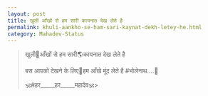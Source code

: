 ```yaml
---
layout: post
title: खुली आँखों से हम सारी कायनात देख लेते है
permalink: khuli-aankho-se-ham-sari-kaynat-dekh-letey-he.html
category: Mahadev-Status
---
```

> खुली👀आँखों से हम सारी🌎कायनात देख लेते है
> 
> बस आपको देखने के लिए👤हम आँखे मूंद लेते है #भोलेनाथ....🙏
> 
> 🕉️#हर_____हर_____महादेव🕉️> 
